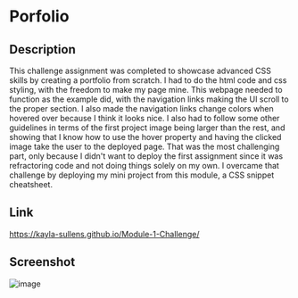 # Porfolio

## Description

This challenge assignment was completed to showcase advanced CSS skills by creating a portfolio from scratch. I had to do the html code and css styling, with the freedom to make my page mine. This webpage needed to function as the example did, with the navigation links making the UI scroll to the proper section. I also made the navigation links change colors when hovered over because I think it looks nice. I also had to follow some other guidelines in terms of the first project image being larger than the rest, and showing that I know how to use the hover property and having the clicked image take the user to the deployed page. That was the most challenging part, only because I didn't want to deploy the first assignment since it was refractoring code and not doing things solely on my own. I overcame that challenge by deploying my mini project from this module, a CSS snippet cheatsheet. 

## Link

https://kayla-sullens.github.io/Module-1-Challenge/

## Screenshot

![image](https://github.com/Kayla-Sullens/Module-1-Challenge/assets/134717855/a3328791-b30a-4ba6-ac8b-b2d8aa1186ed)
